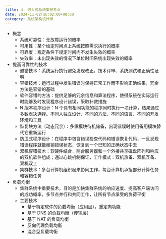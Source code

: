 ```yaml
---
title: 4. 嵌入式系统案例考点
date: 2024-11-02T16:02:00+08:00
category: 系统架构设计师
---
```


- 概念
  - 系统可靠性：无故障运行的概率
  - 可用性：某个给定时间点上系统按照需求执行的概率
  - 可靠度：规定条件下规定时间内不发生失效的概率
  - 失效率：未出现失效的情况下单位时间系统出现失效的概率
- 提高可靠性的技术
  - 避错技术：系统运行执行避免发现改正，技术评审、系统测试和正确性证明
  - 容错技术：运行过程中发生错误时保持正常工作而不影响正确结果，冗余方法是容错的基础
  - 软件容错的方法：提供足够的冗余信息和算法程序，使得系统在实际运行时能够及时发现程序设计错误，采取补救措施
  - N 版本程序设计：N 个具有相同功能的程序同时执行一项计算，结果通过多数表决选择。不同人独立设计、不同的方法、不同的语言、不同的开发环境和工具
  - 恢复块方法（动态冗余）：多重模块待机储备，出现错误时使用备用模块替代它重新运行
  - 防卫式程序设计：在程序中包含错误检查代码和错误恢复代码，一旦发现错误程序就能撤销错误状态，恢复到一个已知的正确状态中去
  - 双机容错技术：软硬件结合，两台服务器和一个外接共享磁盘阵列和响应的双机软件组成；通过心跳机制保证，工作模式：双机热备、双机互备、双机双工
  - 集群技术：多台计算机组织起来协同工作，每台计算机承担部分计算任务和容错任务
- 负载均衡
  - 集群系统中重要技术，目的是加快集群系统的响应速度、提高客户端访问的成功概率，多节点并行和共同工作，让所有节点承受的负荷平衡
  - 主要技术
    - 基于特定软件的负载均衡（应用层），重定向功能
    - 基于 DNS 的负载均衡（传输层）
    - 基于 NAT 的负载均衡
    - 反向代理负载均衡
    - 混合型负载均衡